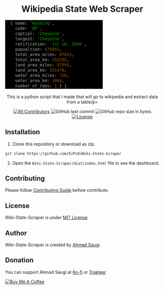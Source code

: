 <h1 align="center">Wikipedia State Web Scraper</h1>
<p align ="center">

![Screenshot](https://github.com/EzPc0/Wiki-State-Scraper/blob/main/screenshot.png)
</p>


<p align="center">This is a python script that I made that will go to wikipedia and extract data from a table/p>
<div align="center">

[![All Contributors](https://img.shields.io/github/contributors/EzPc0/Wiki-State-Scraper)](https://github.com/EzPc0/Wiki-State-Scraper/graphs/contributors)
![GitHub last commit](https://img.shields.io/github/last-commit/EzPc0/Wiki-State-Scraper.svg)
![GitHub repo size in bytes](https://img.shields.io/github/repo-size/badges/shields.svg)
[![License](https://img.shields.io/github/license/EzPc0/Wiki-State-Scraper.svg)](LICENSE)

</div>
</p>

## Installation

1. Clone this repository or download as zip.

```sh
git clone https://github.com/EzPc0/Wiki-State-Scraper
```

2. Open the `Wiki-State-Scraper/dist/index.html` file to see the dashboard.



## Contributing

Please follow [Contributing Guide](./CONTRIBUTING.md) before contribute.

## License

Wiki-State-Scraper is under [MIT License](./LICENSE).

## Author

Wiki-State-Scraper is created by <a href="https://ahmadsaugi.com">Ahmad Saugi</a>.

## Donation

You can support Ahmad Saugi at [Ko-fi](https://ko-fi.com/saugi) or [Trakteer](https://trakteer.id/saugi)

<a href="https://buymeacoffee.com/saugi" target="_blank"><img src="https://www.buymeacoffee.com/assets/img/custom_images/orange_img.png" alt="Buy Me A Coffee" style="height: 41px !important;width: 174px !important;box-shadow: 0px 3px 2px 0px rgba(190, 190, 190, 0.5) !important;-webkit-box-shadow: 0px 3px 2px 0px rgba(190, 190, 190, 0.5) !important;" ></a>

